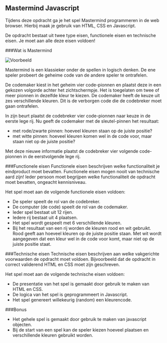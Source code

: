 ## Mastermind Javascript
Tijdens deze opdracht ga je het spel Mastermind programmeren in de web browser. Hierbij maak je gebruik van HTML, CSS en Javascript.

De opdracht bestaat uit twee type eisen, functionele eisen en technische eisen. Je moet aan alle deze eisen voldoen!

###Wat is Mastermind

![Voorbeeld](https://upload.wikimedia.org/wikipedia/commons/thumb/2/2d/Mastermind.jpg/220px-Mastermind.jpg)

Mastermind is een klassieker onder de spellen in logisch denken. De ene speler probeert de geheime code van de andere speler te ontrafelen.

De codemaker kiest in het geheim vier code-pionnen en plaatst deze in een gekozen volgorde achter het zichtschermpje. Het is toegelaten om twee of meer pionnen in dezelfde kleur te kiezen. De codemaker heeft de keuze uit zes verschillende kleuren. Dit is de verborgen code die de codebreker moet gaan ontrafelen.

In zijn beurt plaatst de codebreker vier code-pionnen naar keuze in de eerste lege rij. Nu geeft de codemaker met de sleutel-pinnen het resultaat:

* met rode/zwarte pinnen: hoeveel kleuren staan op de juiste positie?
* met witte pinnen: hoeveel kleuren komen wel in de code voor, maar staan niet op de juiste positie?

Met deze nieuwe informatie plaatst de codebreker vier volgende code-pionnen in de eerstvolgende lege rij.

###Functionele eisen
Functionele eisen beschrijven welke functionaliteit je eindproduct moet bevatten. Functionele eisen mogen nooit van technische aard zijn! Ieder persoon moet begrijpen welke functionaliteit de opdracht moet bevatten, ongeacht kennisniveau.

Het spel moet aan de volgende functionele eisen voldoen:
* De speler speelt de rol van de codebreker. 
* De computer (de code) speelt de rol van de codemaker.
* Ieder spel bestaat uit 12 rijen.
* Iedere rij bestaat uit 4 plaatsen.
* Het spel wordt gespeelt met 6 verschillende kleuren.
* Bij het resultaat van een rij worden de kleuren rood en wit gebruikt. Rood geeft aan hoeveel kleuren op de juiste positie staan. Met wit wordt aangegeven dat een kleur wel in de code voor komt, maar niet op de juiste positie staat.

###Technische eisen
Technische eisen beschrijven aan welke vakgerichte voorwaarden de opdracht moet voldoen. Bijvoorbeeld dat de opdracht in correct validerend HTML en CSS moet zijn geschreven. 

Het spel moet aan de volgende technische eisen voldoen:
* De presentatie van het spel is gemaakt door gebruik te maken van HTML en CSS.
* De logica van het spel is geprogrammeert in Javascript.
* Het spel genereert willekeurig (random) een kleurencode. 

###Bonus
* Het gehele spel is gemaakt door gebruik te maken van javascript objecten.
* Bij de start van een spel kan de speler kiezen hoeveel plaatsen en verschillende kleuren gebruikt worden.
